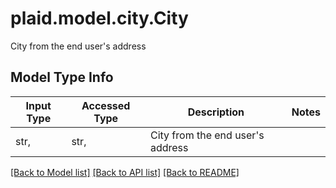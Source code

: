 # plaid.model.city.City

City from the end user's address

## Model Type Info
Input Type | Accessed Type | Description | Notes
------------ | ------------- | ------------- | -------------
str,  | str,  | City from the end user&#x27;s address | 

[[Back to Model list]](../../README.md#documentation-for-models) [[Back to API list]](../../README.md#documentation-for-api-endpoints) [[Back to README]](../../README.md)

